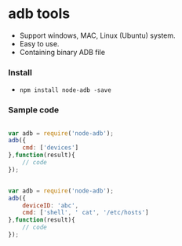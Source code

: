 # adb tools
- Support windows, MAC, Linux (Ubuntu) system.
- Easy to use.
- Containing binary ADB file

### Install
* ``npm install node-adb -save``

### Sample code

```js

var adb = require('node-adb');
adb({
    cmd: ['devices']
},function(result){
    // code
});
````

```js

var adb = require('node-adb');
adb({
    deviceID: 'abc',
    cmd: ['shell', ' cat', '/etc/hosts']
},function(result){
    // code
});
````



